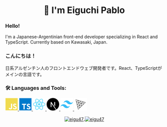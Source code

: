 <h1 align="center">👋 I'm Eiguchi Pablo</h1>
<h3 align="left">Hello!</h3>
<p>I'm a Japanese-Argentinian front-end developer specializing in React and TypeScript. Currently based on Kawasaki, Japan.</p>
<h3 align="left">こんにちは！</h3>
<p>日系アルゼンチン人のフロントエンドウェブ開発者です。React、TypeScriptがメインの言語です。</p>
<h3 align="left">🛠 Languages and Tools:</h3>

<p align="left">
  <a href="https://developer.mozilla.org/en-US/docs/Web/JavaScript" target="_blank" rel="noreferrer">
    <img src="https://github.com/devicons/devicon/blob/master/icons/javascript/javascript-plain.svg" alt="javascript" width="40" height="40"/>
  </a>
  <a href="https://www.typescriptlang.org/" target="_blank" rel="noreferrer">
    <img src="https://github.com/devicons/devicon/blob/master/icons/typescript/typescript-plain.svg" alt="typescript" width="40" height="40"/>
  </a>
  <a href="https://reactjs.org/" target="_blank" rel="noreferrer">
    <img src="https://github.com/devicons/devicon/blob/master/icons/react/react-original.svg" alt="react" width="40" height="40"/>
  </a>
  <a href="https://nextjs.org/" target="_blank" rel="noreferrer">
    <img src="https://github.com/devicons/devicon/blob/master/icons/nextjs/nextjs-original.svg" alt="nextjs" width="40" height="40"/>
  </a>
  <a href="https://tailwindcss.com/" target="_blank" rel="noreferrer">
    <img src="https://github.com/devicons/devicon/blob/master/icons/tailwindcss/tailwindcss-plain.svg" alt="tailwind" width="40" height="40"/>
  </a>
  <a href="https://threejs.org/" target="_blank" rel="noreferrer">
    <img src="https://github.com/devicons/devicon/blob/master/icons/threejs/threejs-original.svg" alt="threejs" width="40" height="40"/>
  </a>
</p>

<div align="center">
  <a href="https://github.com/eigu47?tab=repositories" rel="noreferrer">
    <img align="center" src="https://github-readme-stats.vercel.app/api/top-langs?username=eigu47&show_icons=true&locale=en&layout=compact&theme=radical" alt="eigu47" />
  </a>
  <a href="https://github.com/eigu47?tab=repositories" rel="noreferrer">
    <img align="center" src="https://github-readme-streak-stats.herokuapp.com/?user=eigu47&theme=radical&mode=weekly" alt="eigu47" />
  </a>
</div>


